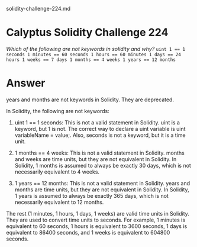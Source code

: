 solidity-challenge-224.md

# Calyptus Solidity Challenge 224
*Which of the following are not keywords in solidity and why?*
`
uint 1 == 1 seconds
1 minutes == 60 seconds
1 hours == 60 minutes
1 days == 24 hours
1 weeks == 7 days
1 months == 4 weeks
1 years == 12 months
`
# Answer

years and months are not keywords in Solidity. They are deprecated. 

In Solidity, the following are not keywords:

1. uint 1 == 1 seconds: This is not a valid statement in Solidity. uint is a keyword, but 1 is not. The correct way to declare a uint variable is uint variableName = value;. Also, seconds is not a keyword, but it is a time unit.

2. 1 months == 4 weeks: This is not a valid statement in Solidity. months and weeks are time units, but they are not equivalent in Solidity. In Solidity, 1 months is assumed to always be exactly 30 days, which is not necessarily equivalent to 4 weeks.

3. 1 years == 12 months: This is not a valid statement in Solidity. years and months are time units, but they are not equivalent in Solidity. In Solidity, 1 years is assumed to always be exactly 365 days, which is not necessarily equivalent to 12 months.

The rest (1 minutes, 1 hours, 1 days, 1 weeks) are valid time units in Solidity. They are used to convert time units to seconds. For example, 1 minutes is equivalent to 60 seconds, 1 hours is equivalent to 3600 seconds, 1 days is equivalent to 86400 seconds, and 1 weeks is equivalent to 604800 seconds.

